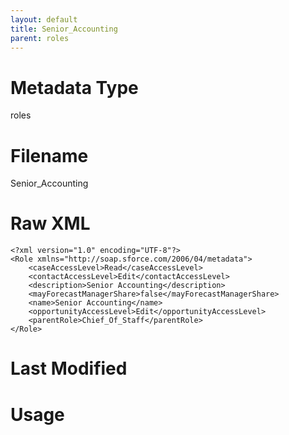 ```yaml
---
layout: default
title: Senior_Accounting
parent: roles
---
```

# Metadata Type
roles


# Filename 
Senior_Accounting


# Raw XML
```
<?xml version="1.0" encoding="UTF-8"?>
<Role xmlns="http://soap.sforce.com/2006/04/metadata">
    <caseAccessLevel>Read</caseAccessLevel>
    <contactAccessLevel>Edit</contactAccessLevel>
    <description>Senior Accounting</description>
    <mayForecastManagerShare>false</mayForecastManagerShare>
    <name>Senior Accounting</name>
    <opportunityAccessLevel>Edit</opportunityAccessLevel>
    <parentRole>Chief_Of_Staff</parentRole>
</Role>
```


# Last Modified


# Usage
